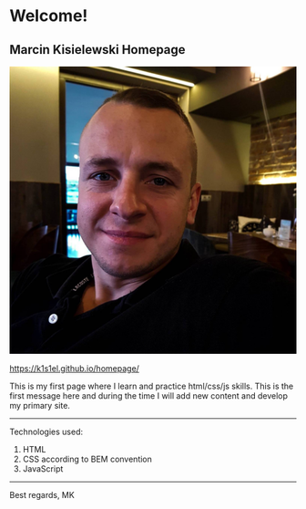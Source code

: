 # Welcome!

## Marcin Kisielewski Homepage

![Marcin](images/marcin_kisielewski1.jpg)

https://k1s1el.github.io/homepage/

This is my first page where I learn and practice html/css/js skills.
This is the first message here and during the time I will add new content and develop my primary site.

___
Technologies used:
1. HTML
2. CSS according to BEM convention
3. JavaScript
___

Best regards, MK
